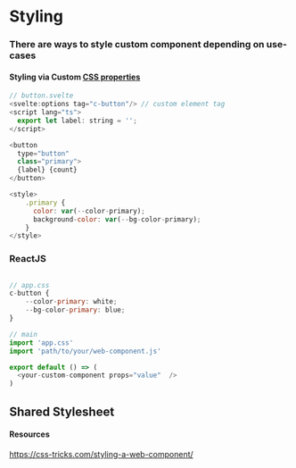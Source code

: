 # Styling


### There are ways to style custom component depending on use-cases



#### Styling via Custom [CSS properties](https://developer.mozilla.org/en-US/docs/Web/CSS/Using_CSS_custom_properties)

```js
// button.svelte
<svelte:options tag="c-button"/> // custom element tag
<script lang="ts">
  export let label: string = '';
</script>

<button
  type="button"
  class="primary">
  {label} {count}
</button>

<style>
    .primary {
      color: var(--color-primary);
      background-color: var(--bg-color-primary);
    }
</style>

```

### ReactJS
```js

// app.css
c-button {
    --color-primary: white;
    --bg-color-primary: blue;
}

```

```js
// main
import 'app.css'
import 'path/to/your/web-component.js'

export default () => (
  <your-custom-component props="value"  />
)


```

## Shared Stylesheet





#### Resources
https://css-tricks.com/styling-a-web-component/